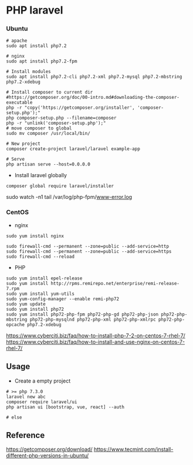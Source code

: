 # PHP laravel
### Ubuntu
```bash=
# apache
sudo apt install php7.2

# nginx
sudo apt install php7.2-fpm

# Install modules
sudo apt install php7.2-cli php7.2-xml php7.2-mysql php7.2-mbstring php7.2-xdebug

# Install composer to current dir
#https://getcomposer.org/doc/00-intro.md#downloading-the-composer-executable
php -r "copy('https://getcomposer.org/installer', 'composer-setup.php');"
php composer-setup.php --filename=composer
php -r "unlink('composer-setup.php');"
# move composer to global
sudo mv composer /usr/local/bin/

# New project
composer create-project laravel/laravel example-app

# Serve
php artisan serve --host=0.0.0.0
```

* Install laravel globally
```bash=
composer global require laravel/installer
```

sudo watch -n1 tail /var/log/php-fpm/www-error.log

### CentOS

* nginx
```bash=
sudo yum install nginx

sudo firewall-cmd --permanent --zone=public --add-service=http
sudo firewall-cmd --permanent --zone=public --add-service=https
sudo firewall-cmd --reload
```

* PHP
```bash=
sudo yum install epel-release
sudo yum install http://rpms.remirepo.net/enterprise/remi-release-7.rpm
sudo yum install yum-utils
sudo yum-config-manager --enable remi-php72
sudo yum update
sudo yum install php72
sudo yum install php72-php-fpm php72-php-gd php72-php-json php72-php-mbstring php72-php-mysqlnd php72-php-xml php72-php-xmlrpc php72-php-opcache php7.2-xdebug
```

https://www.cyberciti.biz/faq/how-to-install-php-7-2-on-centos-7-rhel-7/
https://www.cyberciti.biz/faq/how-to-install-and-use-nginx-on-centos-7-rhel-7/

## Usage

* Create a empty project
```
# >= php 7.3.0
laravel new abc
composer require laravel/ui
php artisan ui [bootstrap, vue, react] --auth

# else

```

## Reference

<https://getcomposer.org/download/>
<https://www.tecmint.com/install-different-php-versions-in-ubuntu/>

